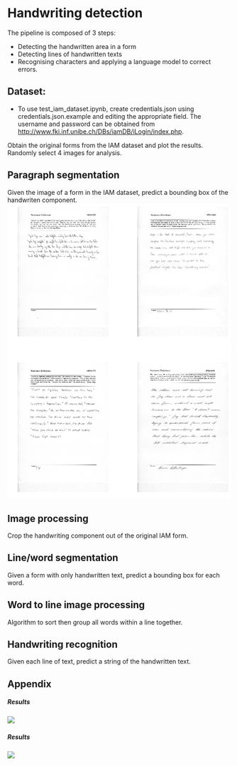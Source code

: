# Handwriting detection


The pipeline is composed of 3 steps:
- Detecting the handwritten area in a form 
- Detecting lines of handwritten texts 
- Recognising characters and applying a language model to correct errors. 


## Dataset:
* To use test_iam_dataset.ipynb, create credentials.json using credentials.json.example and editing the appropriate field. The username and password can be obtained from http://www.fki.inf.unibe.ch/DBs/iamDB/iLogin/index.php.

Obtain the original forms from the IAM dataset and plot the results. Randomly select 4 images for analysis.


## Paragraph segmentation
Given the image of a form in the IAM dataset, predict a bounding box of the handwriten component.
![](https://github.com/raj-subhankar/hackerearth-ocr/blob/master/images/ocr-1.jpg)

## Image processing
Crop the handwriting component out of the original IAM form.

## Line/word segmentation
Given a form with only handwritten text, predict a bounding box for each word.

## Word to line image processing
Algorithm to sort then group all words within a line together.

## Handwriting recognition
Given each line of text, predict a string of the handwritten text.

## Appendix


##### Results

![](https://cdn-images-1.medium.com/max/800/1*HEb82jJp93I0EFgYlJhfAw.png) 


##### Results

![](https://cdn-images-1.medium.com/max/1000/1*JJGwLXJL-bV7zsfrfw84ew.png)


